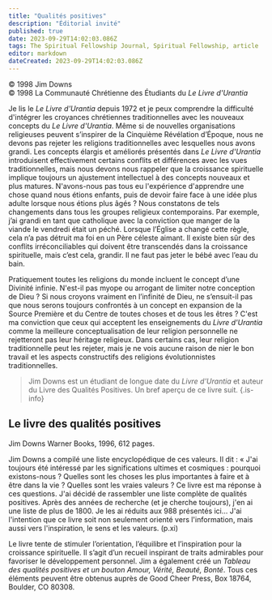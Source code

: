 ```yaml
---
title: "Qualités positives"
description: "Éditorial invité"
published: true
date: 2023-09-29T14:02:03.086Z
tags: The Spiritual Fellowship Journal, Spiritual Fellowship, article
editor: markdown
dateCreated: 2023-09-29T14:02:03.086Z
---
```


<p class="v-card v-sheet theme--light gray lighten-3 px-2">© 1998 Jim Downs<br>© 1998 La Communauté Chrétienne des Étudiants du <i>Le Livre d'Urantia</i></p>


Je lis le _Le Livre d'Urantia_ depuis 1972 et je peux comprendre la difficulté d'intégrer les croyances chrétiennes traditionnelles avec les nouveaux concepts du _Le Livre d'Urantia_. Même si de nouvelles organisations religieuses peuvent s’inspirer de la Cinquième Révélation d’Époque, nous ne devons pas rejeter les religions traditionnelles avec lesquelles nous avons grandi. Les concepts élargis et améliorés présentés dans _Le Livre d'Urantia_ introduisent effectivement certains conflits et différences avec les vues traditionnelles, mais nous devons nous rappeler que la croissance spirituelle implique toujours un ajustement intellectuel à des concepts nouveaux et plus matures. N'avons-nous pas tous eu l'expérience d'apprendre une chose quand nous étions enfants, puis de devoir faire face à une idée plus adulte lorsque nous étions plus âgés ? Nous constatons de tels changements dans tous les groupes religieux contemporains. Par exemple, j’ai grandi en tant que catholique avec la conviction que manger de la viande le vendredi était un péché. Lorsque l’Église a changé cette règle, cela n’a pas détruit ma foi en un Père céleste aimant. Il existe bien sûr des conflits irréconciliables qui doivent être transcendés dans la croissance spirituelle, mais c’est cela, grandir. Il ne faut pas jeter le bébé avec l’eau du bain.

Pratiquement toutes les religions du monde incluent le concept d’une Divinité infinie. N'est-il pas myope ou arrogant de limiter notre conception de Dieu ? Si nous croyons vraiment en l’infinité de Dieu, ne s’ensuit-il pas que nous serons toujours confrontés à un concept en expansion de la Source Première et du Centre de toutes choses et de tous les êtres ? C'est ma conviction que ceux qui acceptent les enseignements du _Livre d'Urantia_ comme la meilleure conceptualisation de leur religion personnelle ne rejetteront pas leur héritage religieux. Dans certains cas, leur religion traditionnelle peut les rejeter, mais je ne vois aucune raison de nier le bon travail et les aspects constructifs des religions évolutionnistes traditionnelles.

> Jim Downs est un étudiant de longue date du _Livre d'Urantia_ et auteur du Livre des Qualités Positives. Un bref aperçu de ce livre suit.
{.is-info}

## Le livre des qualités positives

Jim Downs
Warner Books, 1996, 612 pages.

Jim Downs a compilé une liste encyclopédique de ces valeurs. Il dit : « J'ai toujours été intéressé par les significations ultimes et cosmiques : pourquoi existons-nous ? Quelles sont les choses les plus importantes à faire et à être dans la vie ? Quelles sont les vraies valeurs ? Ce livre est ma réponse à ces questions. J'ai décidé de rassembler une liste complète de qualités positives. Après des années de recherche (et je cherche toujours), j'en ai une liste de plus de 1800. Je les ai réduits aux 988 présentés ici... J'ai l'intention que ce livre soit non seulement orienté vers l'information, mais aussi vers l'inspiration, le sens et les valeurs. (p.xi)

Le livre tente de stimuler l’orientation, l’équilibre et l’inspiration pour la croissance spirituelle. Il s’agit d’un recueil inspirant de traits admirables pour favoriser le développement personnel. Jim a également créé un _Tableau des qualités positives et un bouton Amour, Vérité, Beauté, Bonté_. Tous ces éléments peuvent être obtenus auprès de Good Cheer Press, Box 18764, Boulder, CO 80308.

